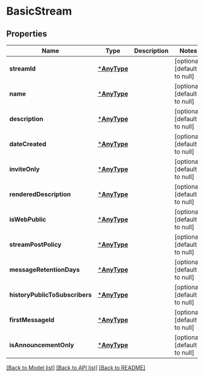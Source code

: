 # BasicStream

## Properties
Name | Type | Description | Notes
------------ | ------------- | ------------- | -------------
**streamId** | [***AnyType**](.md) |  | [optional] [default to null]
**name** | [***AnyType**](.md) |  | [optional] [default to null]
**description** | [***AnyType**](.md) |  | [optional] [default to null]
**dateCreated** | [***AnyType**](.md) |  | [optional] [default to null]
**inviteOnly** | [***AnyType**](.md) |  | [optional] [default to null]
**renderedDescription** | [***AnyType**](.md) |  | [optional] [default to null]
**isWebPublic** | [***AnyType**](.md) |  | [optional] [default to null]
**streamPostPolicy** | [***AnyType**](.md) |  | [optional] [default to null]
**messageRetentionDays** | [***AnyType**](.md) |  | [optional] [default to null]
**historyPublicToSubscribers** | [***AnyType**](.md) |  | [optional] [default to null]
**firstMessageId** | [***AnyType**](.md) |  | [optional] [default to null]
**isAnnouncementOnly** | [***AnyType**](.md) |  | [optional] [default to null]

[[Back to Model list]](../README.md#documentation-for-models) [[Back to API list]](../README.md#documentation-for-api-endpoints) [[Back to README]](../README.md)


